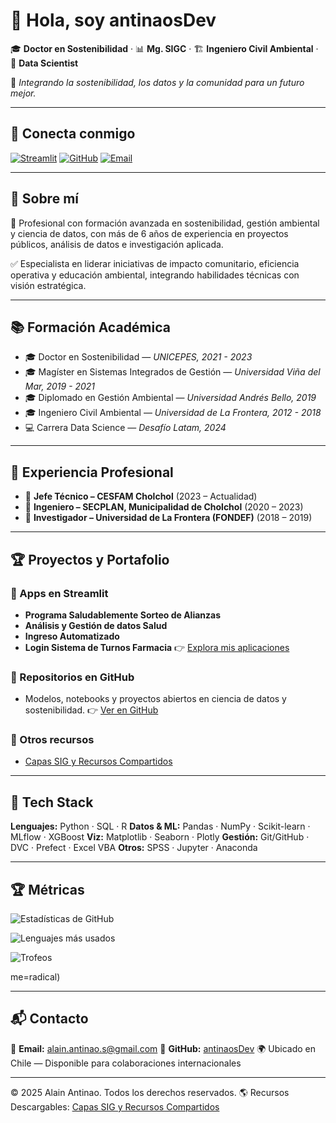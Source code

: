 # 👋 Hola, soy **antinaosDev**

🎓 **Doctor en Sostenibilidad** · 📊 **Mg. SIGC** · 🏗️ **Ingeniero Civil Ambiental** · 🧪 **Data Scientist**

🌱 *Integrando la sostenibilidad, los datos y la comunidad para un futuro mejor.*

---

## 🔗 Conecta conmigo
[![Streamlit](https://img.shields.io/badge/Streamlit%20Apps-FF4B4B?logo=streamlit\&logoColor=white)](https://share.streamlit.io/user/antinaosdev)
[![GitHub](https://img.shields.io/badge/GitHub-100000?logo=github\&logoColor=white)](https://github.com/antinaosDev)
[![Email](https://img.shields.io/badge/Email-alain.antinao.s%40gmail.com-informational)](mailto:alain.antinao.s@gmail.com)

---

## 🧭 Sobre mí

💬 Profesional con formación avanzada en sostenibilidad, gestión ambiental y ciencia de datos, con más de 6 años de experiencia en proyectos públicos, análisis de datos e investigación aplicada.

✅ Especialista en liderar iniciativas de impacto comunitario, eficiencia operativa y educación ambiental, integrando habilidades técnicas con visión estratégica.

---

## 📚 Formación Académica

* 🎓 Doctor en Sostenibilidad — *UNICEPES, 2021 - 2023*
* 🎓 Magíster en Sistemas Integrados de Gestión — *Universidad Viña del Mar, 2019 - 2021*
* 🎓 Diplomado en Gestión Ambiental — *Universidad Andrés Bello, 2019*
* 🎓 Ingeniero Civil Ambiental — *Universidad de La Frontera, 2012 - 2018*
* 💻 Carrera Data Science — *Desafío Latam, 2024*

---

## 💼 Experiencia Profesional

* 🔽 **Jefe Técnico – CESFAM Cholchol** (2023 – Actualidad)
* 🔽 **Ingeniero – SECPLAN, Municipalidad de Cholchol** (2020 – 2023)
* 🔽 **Investigador – Universidad de La Frontera (FONDEF)** (2018 – 2019)

---

## 🏆 Proyectos y Portafolio

### 🚀 Apps en Streamlit

* **Programa Saludablemente Sorteo de Alianzas**
* **Análisis y Gestión de datos Salud**
* **Ingreso Automatizado**
* **Login Sistema de Turnos Farmacia**
  👉 [Explora mis aplicaciones](https://share.streamlit.io/user/antinaosdev)

### 📂 Repositorios en GitHub

* Modelos, notebooks y proyectos abiertos en ciencia de datos y sostenibilidad.
  👉 [Ver en GitHub](https://github.com/antinaosDev)

### 📜 Otros recursos

* [Capas SIG y Recursos Compartidos](https://www.notion.so/Capas-SIG-y-Recursos-Compartidos-1d80a081d9a98019b26be783c4babe30?pvs=21)

---

## 🧰 Tech Stack

**Lenguajes:** Python · SQL · R
**Datos & ML:** Pandas · NumPy · Scikit-learn · MLflow · XGBoost
**Viz:** Matplotlib · Seaborn · Plotly
**Gestión:** Git/GitHub · DVC · Prefect · Excel VBA
**Otros:** SPSS · Jupyter · Anaconda

---

## 🏆 Métricas

![Estadísticas de GitHub](https://github-readme-stats.vercel.app/api?username=antinaosDev\&show_icons=true\&hide_border=true\&count_private=true\&include_all_commits=true\&theme=radical)

![Lenguajes más usados](https://github-readme-stats.vercel.app/api/top-langs/?username=antinaosDev\&layout=compact\&hide_border=true\&theme=radical)

![Trofeos](https://github-profile-trophy.vercel.app/?username=antinaosDev\&theme=onedark\&no-frame=true\&column=4)

me=radical)


---

## 📬 Contacto

📧 **Email:** [alain.antinao.s@gmail.com](mailto:alain.antinao.s@gmail.com)
💼 **GitHub:** [antinaosDev](https://github.com/antinaosDev)
🌍 Ubicado en Chile — Disponible para colaboraciones internacionales

---

© 2025 Alain Antinao. Todos los derechos reservados.
🌎 Recursos Descargables: [Capas SIG y Recursos Compartidos](https://www.notion.so/Capas-SIG-y-Recursos-Compartidos-1d80a081d9a98019b26be783c4babe30?pvs=21)
